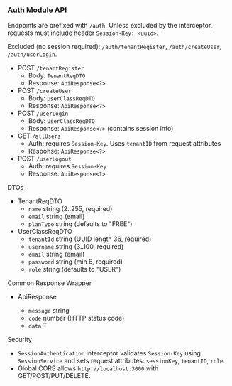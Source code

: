 ### Auth Module API

Endpoints are prefixed with `/auth`. Unless excluded by the interceptor, requests must include header `Session-Key: <uuid>`.

Excluded (no session required): `/auth/tenantRegister`, `/auth/createUser`, `/auth/userLogin`.

- POST `/tenantRegister`
  - Body: `TenantReqDTO`
  - Response: `ApiResponse<?>`
- POST `/createUser`
  - Body: `UserClassReqDTO`
  - Response: `ApiResponse<?>`
- POST `/userLogin`
  - Body: `UserClassReqDTO`
  - Response: `ApiResponse<?>` (contains session info)
- GET `/allUsers`
  - Auth: requires `Session-Key`. Uses `tenantID` from request attributes
  - Response: `ApiResponse<?>`
- POST `/userLogout`
  - Auth: requires `Session-Key`
  - Response: `ApiResponse<?>`

DTOs
- TenantReqDTO
  - `name` string (2..255, required)
  - `email` string (email)
  - `planType` string (defaults to "FREE")
- UserClassReqDTO
  - `tenantId` string (UUID length 36, required)
  - `username` string (3..100, required)
  - `email` string (email)
  - `password` string (min 6, required)
  - `role` string (defaults to "USER")

Common Response Wrapper
- ApiResponse<T>
  - `message` string
  - `code` number (HTTP status code)
  - `data` T

Security
- `SessionAuthentication` interceptor validates `Session-Key` using `SessionService` and sets request attributes: `sessionKey`, `tenantID`, `role`.
- Global CORS allows `http://localhost:3000` with GET/POST/PUT/DELETE.


